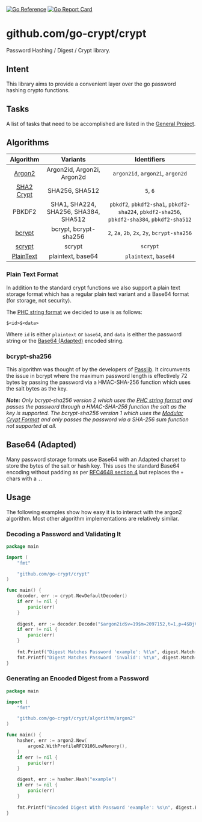 [![Go Reference](https://pkg.go.dev/badge/github.com/go-crypt/crypt.svg)](https://pkg.go.dev/github.com/go-crypt/crypt)
[![Go Report Card](https://goreportcard.com/badge/github.com/go-crypt/crypt)](https://goreportcard.com/report/github.com/go-crypt/crypt)

# github.com/go-crypt/crypt

Password Hashing / Digest / Crypt library.

## Intent

This library aims to provide a convenient layer over the go password hashing crypto functions.

## Tasks

A list of tasks that need to be accomplished are listed in the 
[General Project](https://github.com/orgs/go-crypt/projects/1).

## Algorithms

|                                 Algorithm                                  |               Variants               |                                         Identifiers                                         |
|:--------------------------------------------------------------------------:|:------------------------------------:|:-------------------------------------------------------------------------------------------:|
|           [Argon2](https://www.rfc-editor.org/rfc/rfc9106.html)            |      Argon2id, Argon2i, Argon2d      |                              `argon2id`, `argon2i`, `argon2d`                               |
|        [SHA2 Crypt](https://www.akkadia.org/drepper/SHA-crypt.txt)         |            SHA256, SHA512            |                                          `5`, `6`                                           |
|                                   PBKDF2                                   | SHA1, SHA224, SHA256, SHA384, SHA512 | `pbkdf2`, `pbkdf2-sha1`, `pbkdf2-sha224`, `pbkdf2-sha256`, `pbkdf2-sha384`, `pbkdf2-sha512` |
| [bcrypt](https://www.usenix.org/legacy/event/usenix99/provos/provos_html/) |        bcrypt, bcrypt-sha256         |                        `2`, `2a`, `2b`, `2x`, `2y`,  `bcrypt-sha256`                        |
|           [scrypt](https://www.rfc-editor.org/rfc/rfc7914.html)            |                scrypt                |                                          `scrypt`                                           |
|                      [PlainText](#plain-text-format)                       |          plaintext, base64           |                                    `plaintext`, `base64`                                    |

### Plain Text Format

In addition to the standard crypt functions we also support a plain text storage format which has a regular plain text
variant and a Base64 format (for storage, not security).

The [PHC string format] we decided to use is as follows:

```
$<id>$<data>
```

Where `id` is either `plaintext` or `base64`, and `data` is either the password string or the
[Base64 (Adapted)](#base64-adapted) encoded string.

### bcrypt-sha256

This algorithm was thought of by the developers of [Passlib]. It circumvents the issue in bcrypt where the maximum
password length is effectively 72 bytes by passing the password via a HMAC-SHA-256 function which uses the salt bytes as
the key.

*__Note:__ Only bcrypt-sha256 version 2 which uses the [PHC string format] and passes the password through
a HMAC-SHA-256 function the salt as the key is supported. The bcrypt-sha256 version 1 which uses the 
[Modular Crypt Format] and only passes the password via a SHA-256 sum function not supported at all.*

[Passlib]: https://passlib.readthedocs.io/en/stable/
[PHC string format]: https://github.com/P-H-C/phc-string-format/blob/master/phc-sf-spec.md
[Modular Crypt Format]: https://passlib.readthedocs.io/en/stable/modular_crypt_format.html

## Base64 (Adapted)

Many password storage formats use Base64 with an Adapted charset to store the bytes of the salt or hash key. This uses
the standard Base64 encoding without padding as per [RFC4648 section 4] but replaces the `+` chars with a `.`.

[RFC4648 section 4]: https://datatracker.ietf.org/doc/html/rfc4648#section-4

## Usage

The following examples show how easy it is to interact with the argon2 algorithm. Most other algorithm implementations
are relatively similar.

### Decoding a Password and Validating It

```go
package main

import (
	"fmt"

	"github.com/go-crypt/crypt"
)

func main() {
	decoder, err := crypt.NewDefaultDecoder()
	if err != nil {
		panic(err)
	}
	
	digest, err := decoder.Decode("$argon2id$v=19$m=2097152,t=1,p=4$BjVeoTI4ntTQc0WkFQdLWg$OAUnkkyx5STI0Ixl+OSpv4JnI6J1TYWKuCuvIbUGHTY")
	if err != nil {
		panic(err)
	}
    
    fmt.Printf("Digest Matches Password 'example': %t\n", digest.Match("example"))
	fmt.Printf("Digest Matches Password 'invalid': %t\n", digest.Match("invalid"))
}
```


### Generating an Encoded Digest from a Password

```go
package main

import (
	"fmt"

	"github.com/go-crypt/crypt/algorithm/argon2"
)

func main() {
	hasher, err := argon2.New(
		argon2.WithProfileRFC9106LowMemory(),
	)
	if err != nil {
		panic(err)
	}

	digest, err := hasher.Hash("example")
	if err != nil {
		panic(err)
	}
    
    fmt.Printf("Encoded Digest With Password 'example': %s\n", digest.Encode())
}
```